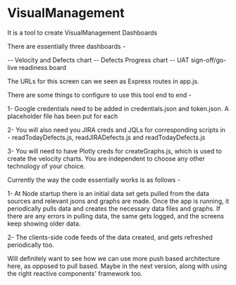 # VisualManagement
It is a tool to create VisualManagement Dashboards

There are essentially three dashboards - 

-- Velocity and Defects chart
-- Defects Progress chart
-- UAT sign-off/go-live readiness board

The URLs for this screen can we seen as Express routes in app.js.

There are some things to configure to use this tool end to end - 

1- Google credentials need to be added in credentials.json and token.json. A placeholder file has been put for each

2- You will also need you JIRA creds and JQLs for corresponding scripts in  - readTodayDefects.js, readJIRADefects.js and readTodayDefects.js

3- You will need to have Plotly creds for createGraphs.js, which is used to create the velocity charts. You are independent to choose any other technology of your choice.

Currently the way the code essentially works is as follows - 

1- At Node startup there is an initial data set gets pulled from the data sources and relevant jsons and graphs are made. Once the app is running, it periodically pulls data and creates the necessary data files and graphs. If there are any errors in pulling data, the same gets logged, and the screens keep showing older data. 

2- The clients-side code feeds of the data created, and gets refreshed periodically too.

Will definitely want to see how we can use more push based architecture here, as opposed to pull based. Maybe in the next version, along with using the right reactive components' framework too.
